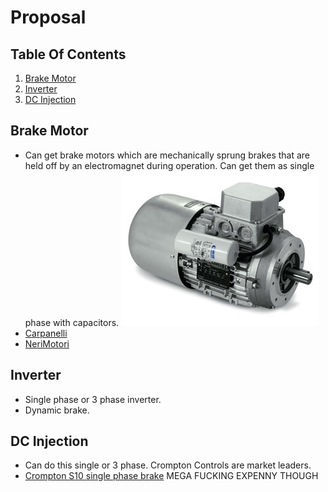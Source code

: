 # Proposal

## Table Of Contents
1. [Brake Motor](#brake-motor)
2. [Inverter](#inverter)
3. [DC Injection](#dc-injection)



## Brake Motor
- Can get brake motors which are mechanically sprung brakes that are held off by an electromagnet during operation. Can get them as single phase with capacitors.
![alt text](images/brake-motor-with-cap.jpg)
- [Carpanelli](https://www.carpanelli.net/eng/catalogo/scheda-mma90la2-378)
- [NeriMotori](https://www.nerimotori.com/en/prodotti/series-of-motors/single-phase-self-braking-motors/single-phase-self-braking-am)



## Inverter
- Single phase or 3 phase inverter.
- Dynamic brake.


## DC Injection
- Can do this single or 3 phase. Crompton Controls are market leaders.
- [Crompton S10 single phase brake](https://cromptoncontrols.co.uk/online-store/#!/products/s10-brake-1-0x2e-5kw-10-12a-230v-direct-on-line-0x3a--dpm1cls---crompton-controls) MEGA FUCKING EXPENNY THOUGH